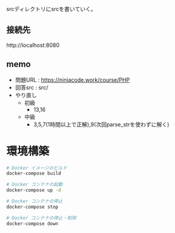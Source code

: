 
srcディレクトリにsrcを書いていく。

## 接続先
http://localhost:8080   


## memo  
- 問題URL : https://ninjacode.work/course/PHP
- 回答src : src/  
- やり直し  
  - 初級  
    - 13,16  
  - 中級  
    - 3,5,7(1時間以上で正解),9(次回parse_strを使わずに解く)  


# 環境構築

```bash
# Docker イメージのビルド
docker-compose build

# Docker コンテナの起動
docker-compose up -d

# Docker コンテナの停止
docker-compose stop

# Docker コンテナの停止・削除
docker-compose down

```  


